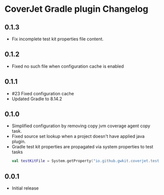 # CoverJet Gradle plugin Changelog

## 0.1.3

- Fix incomplete test kit properties file content.


## 0.1.2

- Fixed no such file when configuration cache is enabled


## 0.1.1

- #23 Fixed configuration cache
- Updated Gradle to 8.14.2


## 0.1.0

- Simplified configuration by removing copy jvm coverage agent copy task.
- Fixed source set lookup when a project doesn't have applied java plugin. 
- Gradle test kit properties are propagated via system properties to test tasks
  ```kts
  val testKitFile = System.getProperty("io.github.gwkit.coverjet.test-kit.enabled")
  ```

## 0.0.1
- Initial release
